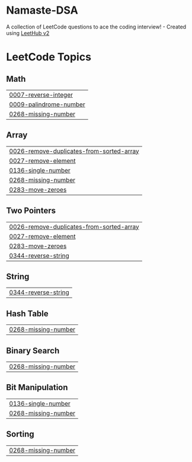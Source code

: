 # Namaste-DSA
A collection of LeetCode questions to ace the coding interview! - Created using [LeetHub v2](https://github.com/arunbhardwaj/LeetHub-2.0)

<!---LeetCode Topics Start-->
# LeetCode Topics
## Math
|  |
| ------- |
| [0007-reverse-integer](https://github.com/Arbazkhanark/Namaste-DSA/tree/master/0007-reverse-integer) |
| [0009-palindrome-number](https://github.com/Arbazkhanark/Namaste-DSA/tree/master/0009-palindrome-number) |
| [0268-missing-number](https://github.com/Arbazkhanark/Namaste-DSA/tree/master/0268-missing-number) |
## Array
|  |
| ------- |
| [0026-remove-duplicates-from-sorted-array](https://github.com/Arbazkhanark/Namaste-DSA/tree/master/0026-remove-duplicates-from-sorted-array) |
| [0027-remove-element](https://github.com/Arbazkhanark/Namaste-DSA/tree/master/0027-remove-element) |
| [0136-single-number](https://github.com/Arbazkhanark/Namaste-DSA/tree/master/0136-single-number) |
| [0268-missing-number](https://github.com/Arbazkhanark/Namaste-DSA/tree/master/0268-missing-number) |
| [0283-move-zeroes](https://github.com/Arbazkhanark/Namaste-DSA/tree/master/0283-move-zeroes) |
## Two Pointers
|  |
| ------- |
| [0026-remove-duplicates-from-sorted-array](https://github.com/Arbazkhanark/Namaste-DSA/tree/master/0026-remove-duplicates-from-sorted-array) |
| [0027-remove-element](https://github.com/Arbazkhanark/Namaste-DSA/tree/master/0027-remove-element) |
| [0283-move-zeroes](https://github.com/Arbazkhanark/Namaste-DSA/tree/master/0283-move-zeroes) |
| [0344-reverse-string](https://github.com/Arbazkhanark/Namaste-DSA/tree/master/0344-reverse-string) |
## String
|  |
| ------- |
| [0344-reverse-string](https://github.com/Arbazkhanark/Namaste-DSA/tree/master/0344-reverse-string) |
## Hash Table
|  |
| ------- |
| [0268-missing-number](https://github.com/Arbazkhanark/Namaste-DSA/tree/master/0268-missing-number) |
## Binary Search
|  |
| ------- |
| [0268-missing-number](https://github.com/Arbazkhanark/Namaste-DSA/tree/master/0268-missing-number) |
## Bit Manipulation
|  |
| ------- |
| [0136-single-number](https://github.com/Arbazkhanark/Namaste-DSA/tree/master/0136-single-number) |
| [0268-missing-number](https://github.com/Arbazkhanark/Namaste-DSA/tree/master/0268-missing-number) |
## Sorting
|  |
| ------- |
| [0268-missing-number](https://github.com/Arbazkhanark/Namaste-DSA/tree/master/0268-missing-number) |
<!---LeetCode Topics End-->
